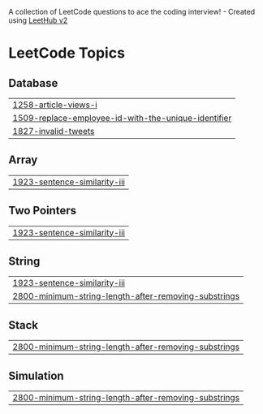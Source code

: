 A collection of LeetCode questions to ace the coding interview! - Created using [LeetHub v2](https://github.com/arunbhardwaj/LeetHub-2.0)
<!---LeetCode Topics Start-->
# LeetCode Topics
## Database
|  |
| ------- |
| [1258-article-views-i](https://github.com/ishit1011/Practice-SQL/tree/master/1258-article-views-i) |
| [1509-replace-employee-id-with-the-unique-identifier](https://github.com/ishit1011/Practice-SQL/tree/master/1509-replace-employee-id-with-the-unique-identifier) |
| [1827-invalid-tweets](https://github.com/ishit1011/Practice-SQL/tree/master/1827-invalid-tweets) |
## Array
|  |
| ------- |
| [1923-sentence-similarity-iii](https://github.com/ishit1011/Practice-SQL/tree/master/1923-sentence-similarity-iii) |
## Two Pointers
|  |
| ------- |
| [1923-sentence-similarity-iii](https://github.com/ishit1011/Practice-SQL/tree/master/1923-sentence-similarity-iii) |
## String
|  |
| ------- |
| [1923-sentence-similarity-iii](https://github.com/ishit1011/Practice-SQL/tree/master/1923-sentence-similarity-iii) |
| [2800-minimum-string-length-after-removing-substrings](https://github.com/ishit1011/Practice-SQL/tree/master/2800-minimum-string-length-after-removing-substrings) |
## Stack
|  |
| ------- |
| [2800-minimum-string-length-after-removing-substrings](https://github.com/ishit1011/Practice-SQL/tree/master/2800-minimum-string-length-after-removing-substrings) |
## Simulation
|  |
| ------- |
| [2800-minimum-string-length-after-removing-substrings](https://github.com/ishit1011/Practice-SQL/tree/master/2800-minimum-string-length-after-removing-substrings) |
<!---LeetCode Topics End-->